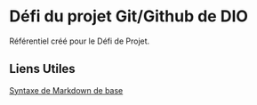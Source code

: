 # Défi du projet Git/Github de DIO
Référentiel créé pour le Défi de Projet.

## Liens Utiles
[Syntaxe de Markdown de base](https://www.markdownguide.org/basic-syntax/)
